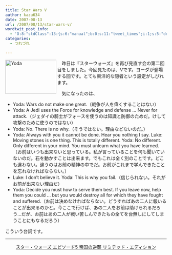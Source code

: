 ```yaml
---
title: Star Wars V
author: kazu634
date: 2007-08-13
url: /2007/08/13/star-wars-v/
wordtwit_post_info:
  - 'O:8:"stdClass":13:{s:6:"manual";b:0;s:11:"tweet_times";i:1;s:5:"delay";i:0;s:7:"enabled";i:1;s:10:"separation";s:2:"60";s:7:"version";s:3:"3.7";s:14:"tweet_template";b:0;s:6:"status";i:2;s:6:"result";a:0:{}s:13:"tweet_counter";i:2;s:13:"tweet_log_ids";a:1:{i:0;i:3145;}s:9:"hash_tags";a:0:{}s:8:"accounts";a:1:{i:0;s:7:"kazu634";}}'
categories:
  - つれづれ

---
```

<div class="section">
<p>
<a href="http://image.blog.livedoor.jp/simoom634/imgs/4/0/40e1de1f.jpg" onclick="__gaTracker('send', 'event', 'outbound-article', 'http://image.blog.livedoor.jp/simoom634/imgs/4/0/40e1de1f.jpg', '');" target="_blank"><img width="159" align="left" alt="Yoda" src="http://image.blog.livedoor.jp/simoom634/imgs/4/0/40e1de1f-s.jpg" class="pict" height="106" border="0" /></a>
</p>
  
<p>
    　昨日は『スターウォーズ』を再び見直す会の第二回目をしました。今回見たのは、Vです。ヨーダが登場する回です。とても東洋的な隠者という設定がしびれます。
</p>
  
<p>
    　気になったのは、
</p>
  
<ul>
<li>
      Yoda: Wars do not make one great.（戦争が人を偉くすることはない）
</li>
<li>
      Yoda: A Jedi uses the Force for knowledge and defense &#8230; Never for attack.（ジェダイの騎士がフォースを使うのは知識と防御のためだ。けして攻撃のために使うのではない）
</li>
<li>
      Yoda: No. There is no why.（そうではない。理由などないのだ。）
</li>
<li>
      Yoda: Always with you it cannot be done. Hear you nothing I say. Luke: Moving stones is one thing. This is totally different. Yoda: No different. Only different in your mind. You must unlearn what you have learned.（お前はいつも出来ないと思っている。私が言っていることを何も聞いていないのだ。石を動かすことは出来ます。でもこれは全く別のことです。どこも違わない。違うのはお前の精神の中でだ。お前がこれまで学んできたことを忘れなければならない。）
</li>
<li>
      Luke: I don&#8217;t believe it. Yoda: This is why you fail.（信じられない。それがお前が出来ない理由だ）
</li>
<li>
      Yoda: Decide you must how to serve them best. If you leave now, help them you could &#8230; but you would destroy all for which they have fought and suffered.（お前は決めなければならない。どうすればあの二人に報いることが出来るのかと。今ここで行けば、あの二人をお前は助けられるだろう…だが、お前はあの二人が戦い苦しんできたもの全てを台無しにしてしまうことにもなるだろう）
</li>
</ul>
  
<p>
    こういう台詞です。
</p>
  
<hr />
  
<center>
<a href="https://www.amazon.co.jp/exec/obidos/ASIN/B000GD7YKA/goodpic-22/" onclick="__gaTracker('send', 'event', 'outbound-article', 'https://www.amazon.co.jp/exec/obidos/ASIN/B000GD7YKA/goodpic-22/', 'スター・ウォーズ エピソード5 帝国の逆襲 リミテッド・エディション');" target="_top">スター・ウォーズ エピソード5 帝国の逆襲 リミテッド・エディション</a><br />
</center>
</div>
